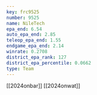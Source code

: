 ```yaml
---
key: frc9525
number: 9525
name: NileTech
epa_end: 6.54
auto_epa_end: 2.85
teleop_epa_end: 1.55
endgame_epa_end: 2.14
winrate: 0.2708
district_epa_rank: 127
district_epa_percentile: 0.0662
type: Team
---
```

[[2024onbar]]
[[2024onwat]]
